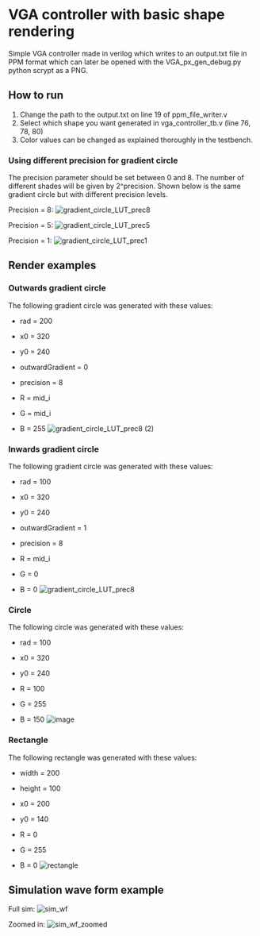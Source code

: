 # VGA controller with basic shape rendering
Simple VGA controller made in verilog which writes to an output.txt file in PPM format which can later be opened with the VGA_px_gen_debug.py python scrypt as a PNG.

## How to run
1. Change the path to the output.txt on line 19 of ppm_file_writer.v
2. Select which shape you want generated in vga_controller_tb.v (line 76, 78, 80)
3. Color values can be changed as explained thoroughly in the testbench.

### Using different precision for gradient circle
The precision parameter should be set between 0 and 8. The number of different shades will be given by 2^precision. Shown below is the same gradient circle but with different precision levels.

Precision = 8:
![gradient_circle_LUT_prec8](https://github.com/LudoProvost/VGA-controller-basic-shape-rendering/assets/70982826/637e8141-7d59-4c3f-be5c-d89462b5553f)

Precision = 5:
![gradient_circle_LUT_prec5](https://github.com/LudoProvost/VGA-controller-basic-shape-rendering/assets/70982826/3a11a2cb-0792-429b-952a-574a59623923)

Precision = 1:
![gradient_circle_LUT_prec1](https://github.com/LudoProvost/VGA-controller-basic-shape-rendering/assets/70982826/69717db6-1f43-455f-8639-1834cda6bbcf)

## Render examples
### Outwards gradient circle
The following gradient circle was generated with these values:
- rad = 200
* x0 = 320
+ y0 = 240
- outwardGradient = 0
* precision = 8
+ R = mid_i
- G = mid_i
* B = 255
![gradient_circle_LUT_prec8 (2)](https://github.com/LudoProvost/VGA-controller-basic-shape-rendering/assets/70982826/915a84f9-1cd1-413b-baff-18105ff75210)

### Inwards gradient circle
The following gradient circle was generated with these values:
- rad = 100
* x0 = 320
+ y0 = 240
- outwardGradient = 1
* precision = 8
+ R = mid_i
- G = 0
* B = 0
![gradient_circle_LUT_prec8](https://github.com/LudoProvost/VGA-controller-basic-shape-rendering/assets/70982826/f35397aa-2247-4954-a745-edff4802f455)

### Circle
The following circle was generated with these values:
- rad = 100
* x0 = 320
+ y0 = 240
- R = 100
* G = 255
+ B = 150
![image](https://github.com/LudoProvost/VGA-controller-basic-shape-rendering/assets/70982826/2e77fa48-08d9-488d-96bc-67d9c0066eaa)

### Rectangle
The following rectangle was generated with these values:
- width = 200
* height = 100
+ x0 = 200
- y0 = 140
* R = 0
+ G = 255
- B = 0
![rectangle](https://github.com/LudoProvost/VGA-controller-basic-shape-rendering/assets/70982826/889cb368-8a97-4c8e-8a74-8f8a7e34bf5c)

## Simulation wave form example
Full sim:
![sim_wf](https://github.com/LudoProvost/VGA-controller-basic-shape-rendering/assets/70982826/139a596d-1d69-4c2f-a957-b18357251798)

Zoomed in:
![sim_wf_zoomed](https://github.com/LudoProvost/VGA-controller-basic-shape-rendering/assets/70982826/b9e6057a-5a5f-4681-84b3-5a8214cd7677)

